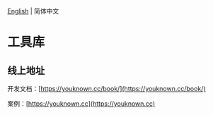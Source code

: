 [English](./README.EN.md) | 简体中文

# 工具库

## 线上地址

开发文档：[https://youknown.cc/book/](https://youknown.cc/book/)

案例：[https://youknown.cc](https://youknown.cc)